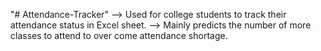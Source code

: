 "# Attendance-Tracker" 
--> Used for college students to track their attendance status in Excel sheet.
--> Mainly predicts the number of more classes to attend to over come attendance shortage.

